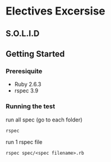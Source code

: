 # Electives Excersise
## S.O.L.I.D

## Getting Started
### Preresiquite
- Ruby 2.6.3
- rspec 3.9

### Running the test
run all spec (go to each folder)
```
rspec 
```

run 1 rspec file
```
rspec spec/<spec filename>.rb
```
